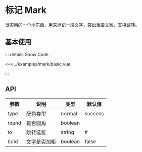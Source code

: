 # 标记 Mark

很实用的一个小东西，用来标记一段文字，突出重要文案，支持跳转。

## 基本使用 

<mark-basic />

::: details Show Code

<<<../examples/mark/basic.vue

:::

## API

| 参数 | 说明 | 类型 | 默认值 |
|---|---|---|---|
| type | 配色类型 | normal | success | error | warning | info | normal |
| round | 是否圆角 | boolean |  |
| to | 跳转链接 | string | # |
| bold | 文字是否加粗 | boolean | false |